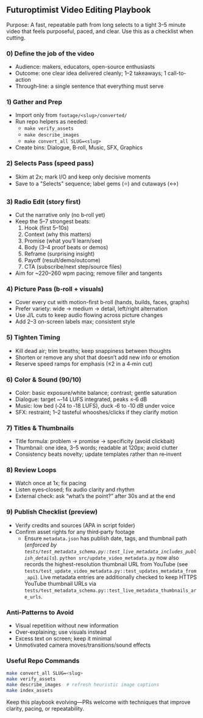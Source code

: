 ## Futuroptimist Video Editing Playbook

Purpose: A fast, repeatable path from long selects to a tight 3–5 minute video that feels purposeful, paced, and clear. Use this as a checklist when cutting.

### 0) Define the job of the video
- Audience: makers, educators, open-source enthusiasts
- Outcome: one clear idea delivered cleanly; 1–2 takeaways; 1 call-to-action
- Through‑line: a single sentence that everything must serve

### 1) Gather and Prep
- Import only from `footage/<slug>/converted/`
- Run repo helpers as needed:
  - `make verify_assets`
  - `make describe_images`
  - `make convert_all SLUG=<slug>`
- Create bins: Dialogue, B‑roll, Music, SFX, Graphics

### 2) Selects Pass (speed pass)
- Skim at 2x; mark I/O and keep only decisive moments
- Save to a "Selects" sequence; label gems (⭐) and cutaways (↔)

### 3) Radio Edit (story first)
- Cut the narrative only (no b‑roll yet)
- Keep the 5–7 strongest beats:
  1. Hook (first 5–10s)
  2. Context (why this matters)
  3. Promise (what you’ll learn/see)
  4. Body (3–4 proof beats or demos)
  5. Reframe (surprising insight)
  6. Payoff (result/demo/outcome)
  7. CTA (subscribe/next step/source files)
- Aim for ~220–260 wpm pacing; remove filler and tangents

### 4) Picture Pass (b‑roll + visuals)
- Cover every cut with motion-first b‑roll (hands, builds, faces, graphs)
- Prefer variety: wide → medium → detail, left/right alternation
- Use J/L cuts to keep audio flowing across picture changes
- Add 2–3 on-screen labels max; consistent style

### 5) Tighten Timing
- Kill dead air; trim breaths; keep snappiness between thoughts
- Shorten or remove any shot that doesn’t add new info or emotion
- Reserve speed ramps for emphasis (≤2 in a 4‑min cut)

### 6) Color & Sound (90/10)
- Color: basic exposure/white balance; contrast; gentle saturation
- Dialogue: target ~‑14 LUFS integrated, peaks ≤‑6 dB
- Music: low bed (‑24 to ‑18 LUFS), duck ‑6 to ‑10 dB under voice
- SFX: restraint; 1–2 tasteful whooshes/clicks if they clarify motion

### 7) Titles & Thumbnails
- Title formula: problem → promise → specificity (avoid clickbait)
- Thumbnail: one idea, 3–5 words; readable at 120px; avoid clutter
- Consistency beats novelty; update templates rather than re‑invent

### 8) Review Loops
- Watch once at 1x; fix pacing
- Listen eyes‑closed; fix audio clarity and rhythm
- External check: ask “what’s the point?” after 30s and at the end

### 9) Publish Checklist (preview)
- Verify credits and sources (APA in script folder)
- Confirm asset rights for any third‑party footage
  - Ensure `metadata.json` has publish date, tags, and thumbnail path
    (_enforced by `tests/test_metadata_schema.py::test_live_metadata_includes_publish_details`_).
    `python src/update_video_metadata.py` now also records the highest-resolution
    thumbnail URL from YouTube (see
    `tests/test_update_video_metadata.py::test_updates_metadata_from_api`).
    Live metadata entries are additionally checked to keep HTTPS YouTube
    thumbnail URLs via
    `tests/test_metadata_schema.py::test_live_metadata_thumbnails_are_urls`.

### Anti‑Patterns to Avoid
- Visual repetition without new information
- Over-explaining; use visuals instead
- Excess text on screen; keep it minimal
- Unmotivated camera moves/transitions/sound effects

### Useful Repo Commands
```bash
make convert_all SLUG=<slug>
make verify_assets
make describe_images  # refresh heuristic image captions
make index_assets
```

Keep this playbook evolving—PRs welcome with techniques that improve clarity, pacing, or repeatability.

